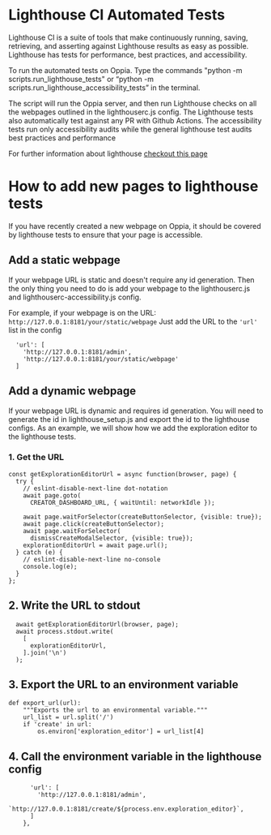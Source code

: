 # Lighthouse CI Automated Tests
Lighthouse CI is a suite of tools that make continuously running, saving, retrieving, and asserting against Lighthouse results as easy as possible. Lighthouse has tests for performance, best practices, and accessibility.

To run the automated tests on Oppia. Type the commands
"python -m scripts.run_lighthouse_tests"
or
“python -m scripts.run_lighthouse_accessibility_tests” in the terminal.

The script will run the Oppia server, and then run Lighthouse checks on all the webpages outlined in the lighthouserc.js config. The Lighthouse tests also automatically test against any PR with Github Actions. The accessibility tests run only accessibility audits while the general lighthouse test audits best practices and performance

For further information about lighthouse [checkout this page](https://developers.google.com/web/tools/lighthouse)

# How to add new pages to lighthouse tests

If you have recently created a new webpage on Oppia, it should be covered by lighthouse tests to ensure that your page is accessible.

## Add a static webpage
If your webpage URL is static and doesn't require any id generation. Then the only thing you need to do is add your webpage to the lighthouserc.js and lighthouserc-accessibility.js config.

For example, if your webpage is on the URL: `http://127.0.0.1:8181/your/static/webpage`
Just add the URL to the `'url'` list in the config

      'url': [
        'http://127.0.0.1:8181/admin',
        'http://127.0.0.1:8181/your/static/webpage'
      ]

## Add a dynamic webpage
If your webpage URL is dynamic and requires id generation. You will need to generate the id in lighthouse_setup.js and export the id to the lighthouse configs. As an example, we will show how we add the exploration editor to the lighthouse tests.

### 1. Get the URL

```
const getExplorationEditorUrl = async function(browser, page) {
  try {
    // eslint-disable-next-line dot-notation
    await page.goto(
      CREATOR_DASHBOARD_URL, { waitUntil: networkIdle });

    await page.waitForSelector(createButtonSelector, {visible: true});
    await page.click(createButtonSelector);
    await page.waitForSelector(
      dismissCreateModalSelector, {visible: true});
    explorationEditorUrl = await page.url();
  } catch (e) {
    // eslint-disable-next-line no-console
    console.log(e);
  }
};
```

## 2. Write the URL to stdout

```
  await getExplorationEditorUrl(browser, page);
  await process.stdout.write(
    [
      explorationEditorUrl,
    ].join('\n')
  );
```

## 3. Export the URL to an environment variable

```
def export_url(url):
    """Exports the url to an environmental variable."""
    url_list = url.split('/')
    if 'create' in url:
        os.environ['exploration_editor'] = url_list[4]

```
## 4. Call the environment variable in the lighthouse config
```
      'url': [
        'http://127.0.0.1:8181/admin',
        `http://127.0.0.1:8181/create/${process.env.exploration_editor}`,
      ]
    },
```
